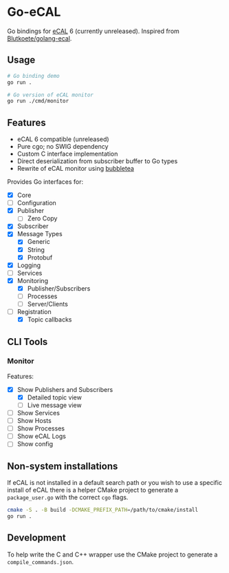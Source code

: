 # Go-eCAL

Go bindings for [eCAL](https://github.com/eclipse-ecal/ecal) 6 (currently unreleased).
Inspired from [Blutkoete/golang-ecal](https://github.com/Blutkoete/golang-ecal).

## Usage

```sh
# Go binding demo
go run .

# Go version of eCAL monitor
go run ./cmd/monitor
```

## Features

- eCAL 6 compatible (unreleased)
- Pure cgo; no SWIG dependency
- Custom C interface implementation
- Direct deserialization from subscriber buffer to Go types
- Rewrite of eCAL monitor using [bubbletea](https://github.com/charmbracelet/bubbletea)

Provides Go interfaces for:
- [x] Core
- [ ] Configuration
- [x] Publisher
  - [ ] Zero Copy
- [x] Subscriber
- [x] Message Types
  - [x] Generic
  - [x] String
  - [x] Protobuf
- [x] Logging
- [ ] Services
- [x] Monitoring
  - [x] Publisher/Subscribers
  - [ ] Processes
  - [ ] Server/Clients
- [ ] Registration
  - [x] Topic callbacks

## CLI Tools

### Monitor

Features:

- [x] Show Publishers and Subscribers
  - [x] Detailed topic view
  - [ ] Live message view
- [ ] Show Services
- [ ] Show Hosts
- [ ] Show Processes
- [ ] Show eCAL Logs
- [ ] Show config

## Non-system installations

If eCAL is not installed in a default search path or you wish to use a specific
install of eCAL there is a helper CMake project to generate a `package_user.go`
with the correct `cgo` flags.

```sh
cmake -S . -B build -DCMAKE_PREFIX_PATH=/path/to/cmake/install
go run .
```

## Development

To help write the C and C++ wrapper use the CMake project to generate a
`compile_commands.json`.

